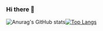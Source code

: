 ### Hi there 👋


![Anurag's GitHub stats](https://github-readme-stats.vercel.app/api?username=d3ac&show_icons=true&theme=ambient_gradient)[![Top Langs](https://github-readme-stats.vercel.app/api/top-langs/?username=d3ac&layout=compact&size_weight=0.5&count_weight=0.5)](https://github.com/anuraghazra/github-readme-stats)


